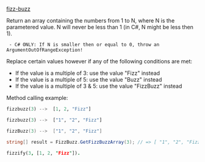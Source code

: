 [fizz-buzz](https://www.codewars.com/kata/5300901726d12b80e8000498)

Return an array containing the numbers from 1 to N, where N is the parametered value.
N will never be less than 1 (in C#, N might be less then 1).

```if:csharp
 - C# ONLY: If N is smaller then or equal to 0, throw an ArgumentOutOfRangeException!
```

Replace certain values however if any of the following conditions are met:

 * If the value is a multiple of 3: use the value "Fizz" instead
 * If the value is a multiple of 5: use the value "Buzz" instead
 * If the value is a multiple of 3 & 5: use the value "FizzBuzz" instead

Method calling example:
```python
fizzbuzz(3) -->  [1, 2, "Fizz"]
```
```haskell
fizzbuzz(3) -->  ["1", "2", "Fizz"]
```
```kotlin
fizzBuzz(3) -->  ["1", "2", "Fizz"]
```
```csharp
string[] result = FizzBuzz.GetFizzBuzzArray(3); // => [ "1", "2", "Fizz" ]
```
```prolog
fizzify(3, [1, 2, "Fizz"]).
```
